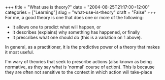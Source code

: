 +++
title = "What use is theory?"
date = "2004-08-25T21:17:00+12:00"
categories = ["Learning"]
slug = "what-use-is-theory"
draft = "False"
+++
For me, a good theory is one that does one or more of the following:

- It allows one to predict what will happen, or
- It describes (explains) why something has happened, or finally
- It prescribes what one should do (this is a variation on 1 above).

In general, as a practitioner, it is the predictive power of a
theory that makes it most useful.

I'm wary of theories that seek to prescribe actions (also known as
being normative, as they say what is 'normal' course of action).  This
is because they are often not sensitive to the context in which
action will take-place

